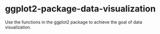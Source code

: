 # ggplot2-package-data-visualization
Use the functions in the ggplot2 package to achieve the goal of data visualization.
